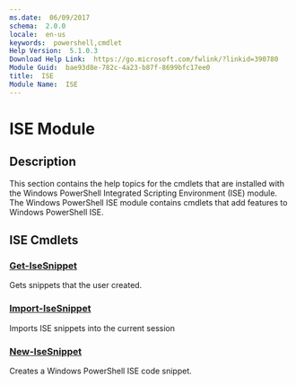 ```yaml
---
ms.date:  06/09/2017
schema:  2.0.0
locale:  en-us
keywords:  powershell,cmdlet
Help Version:  5.1.0.3
Download Help Link:  https://go.microsoft.com/fwlink/?linkid=390780
Module Guid:  bae93d8e-782c-4a23-b87f-8699bfc17ee0
title:  ISE
Module Name:  ISE
---
```

# ISE Module

## Description

This section contains the help topics for the cmdlets that are installed with the Windows PowerShell Integrated Scripting Environment (ISE) module.
The Windows PowerShell ISE module contains cmdlets that add features to Windows PowerShell ISE.

## ISE Cmdlets

### [Get-IseSnippet](Get-IseSnippet.md)
Gets snippets that the user created.

### [Import-IseSnippet](Import-IseSnippet.md)
Imports ISE snippets into the current session

### [New-IseSnippet](New-IseSnippet.md)
Creates a Windows PowerShell ISE code snippet.


